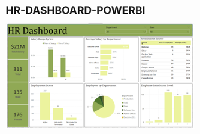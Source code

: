# HR-DASHBOARD-POWERBI
![](https://github.com/ab21bisht/HR-DASHBOARD-POWERBI/blob/main/Hr%20Dash.png)
